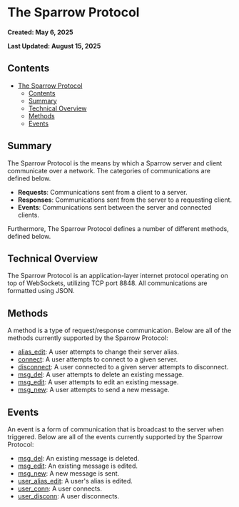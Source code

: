 # The Sparrow Protocol

**Created: May 6, 2025**

**Last Updated: August 15, 2025**

## Contents

- [The Sparrow Protocol](#the-sparrow-protocol)
  - [Contents](#contents)
  - [Summary](#summary)
  - [Technical Overview](#technical-overview)
  - [Methods](#methods)
  - [Events](#events)

## Summary
The Sparrow Protocol is the means by which a Sparrow server and client communicate over a network. The categories of communications are defined below. 
- **Requests**: Communications sent from a client to a server.
- **Responses**: Communications sent from the server to a requesting client.
- **Events**: Communications sent between the server and connected clients.
  
Furthermore, The Sparrow Protocol defines a number of different methods, defined below.

## Technical Overview
The Sparrow Protocol is an application-layer internet protocol operating on top of WebSockets, utilizing TCP port 8848. All communications are formatted using JSON.

## Methods
A method is a type of request/response communication. Below are all of the methods currently supported by the Sparrow Protocol:

- [alias_edit](req_res/alias_edit.md): A user attempts to change their server alias.
- [connect](req_res/connect.md): A user attempts to connect to a given server.
- [disconnect](req_res/disconnect.md): A user connected to a given server attempts to disconnect.
- [msg_del](events/msg_del.md): A user attempts to delete an existing message.
- [msg_edit](events/msg_edit.md): A user attempts to edit an existing message.
- [msg_new](events/msg_new.md): A user attempts to send a new message.

## Events
An event is a form of communication that is broadcast to the server when triggered. Below are all of the events currently supported by the Sparrow Protocol:

- [msg_del](events/msg_del.md): An existing message is deleted.
- [msg_edit](events/msg_edit.md): An existing message is edited.
- [msg_new](events/msg_new.md): A new message is sent.
- [user_alias_edit](events/user_alias_edit.md): A user's alias is edited.
- [user_conn](events/user_conn.md): A user connects.
- [user_disconn](events/user_disconn.md): A user disconnects.
